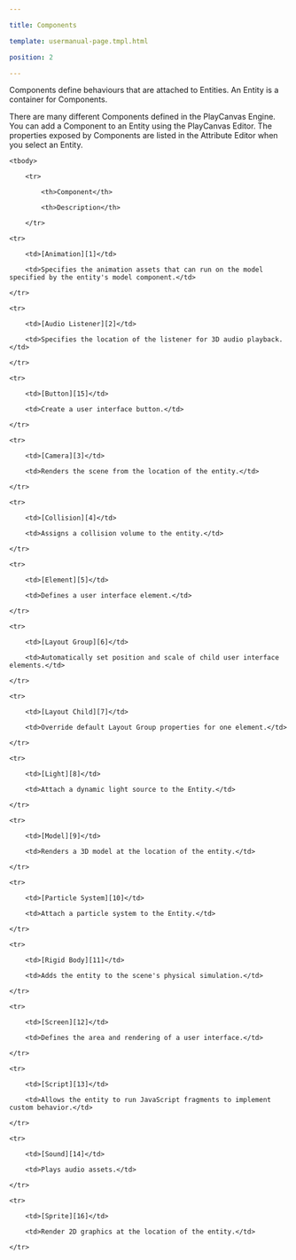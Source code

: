 ---
title: Components
template: usermanual-page.tmpl.html
position: 2
---

Components define behaviours that are attached to Entities. An Entity is a container for Components.

There are many different Components defined in the PlayCanvas Engine. You can add a Component to an Entity using the PlayCanvas Editor. The properties exposed by Components are listed in the Attribute Editor when you select an Entity.

<table class="table table-striped">
    <tbody>
        <tr>
            <th>Component</th>
            <th>Description</th>
        </tr>
    <tr>
        <td>[Animation][1]</td>
        <td>Specifies the animation assets that can run on the model specified by the entity's model component.</td>
    </tr>
    <tr>
        <td>[Audio Listener][2]</td>
        <td>Specifies the location of the listener for 3D audio playback.</td>
    </tr>
    <tr>
        <td>[Button][15]</td>
        <td>Create a user interface button.</td>
    </tr>
    <tr>
        <td>[Camera][3]</td>
        <td>Renders the scene from the location of the entity.</td>
    </tr>
    <tr>
        <td>[Collision][4]</td>
        <td>Assigns a collision volume to the entity.</td>
    </tr>
    <tr>
        <td>[Element][5]</td>
        <td>Defines a user interface element.</td>
    </tr>
    <tr>
        <td>[Layout Group][6]</td>
        <td>Automatically set position and scale of child user interface elements.</td>
    </tr>
    <tr>
        <td>[Layout Child][7]</td>
        <td>Override default Layout Group properties for one element.</td>
    </tr>
    <tr>
        <td>[Light][8]</td>
        <td>Attach a dynamic light source to the Entity.</td>
    </tr>
    <tr>
        <td>[Model][9]</td>
        <td>Renders a 3D model at the location of the entity.</td>
    </tr>
    <tr>
        <td>[Particle System][10]</td>
        <td>Attach a particle system to the Entity.</td>
    </tr>
    <tr>
        <td>[Rigid Body][11]</td>
        <td>Adds the entity to the scene's physical simulation.</td>
    </tr>
    <tr>
        <td>[Screen][12]</td>
        <td>Defines the area and rendering of a user interface.</td>
    </tr>
    <tr>
        <td>[Script][13]</td>
        <td>Allows the entity to run JavaScript fragments to implement custom behavior.</td>
    </tr>
    <tr>
        <td>[Sound][14]</td>
        <td>Plays audio assets.</td>
    </tr>
    <tr>
        <td>[Sprite][16]</td>
        <td>Render 2D graphics at the location of the entity.</td>
    </tr>
</tbody></table>

[1]: /user-manual/packs/components/animation
[2]: /user-manual/packs/components/audiolistener
[3]: /user-manual/packs/components/camera
[4]: /user-manual/packs/components/collision
[5]: /user-manual/packs/components/element
[6]: /user-manual/packs/components/layout-group
[7]: /user-manual/packs/components/layout-child
[8]: /user-manual/packs/components/light
[9]: /user-manual/packs/components/model
[10]: /user-manual/packs/components/particlesystem
[11]: /user-manual/packs/components/rigidbody
[12]: /user-manual/packs/components/screen
[13]: /user-manual/packs/components/script
[14]: /user-manual/packs/components/sound
[15]: /user-manual/packs/components/button
[16]: /user-manual/packs/components/sprite

